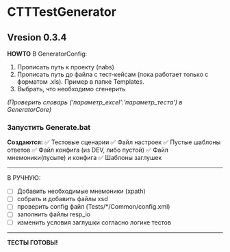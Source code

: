 # CTTTestGenerator
## Vresion 0.3.4

__HOWTO__
    В GeneratorConfig:
1. Прописать путь к проекту (nabs)
2. Прописать путь до файла с тест-кейсам (пока работает только с форматом .xls). Пример в папке Templates.
3. Выбрать, что необходимо сгенерить

_(Проверить словарь ('параметр_excel':'параметр_теста') в GeneratorCore)_

### Запустить Generate.bat

__Создаются:__
    :white_check_mark: Тестовые сценарии
    :white_check_mark: Файл настроек
    :white_check_mark: Пустые шаблоны ответов
    :white_check_mark: Файл конфига (из DEV, либо пустой)
    :white_check_mark: Файл мнемоники(пусыте) и конфига
    :white_check_mark: Шаблоны заглушек

--------------------------------------------------
В РУЧНУЮ:

- [ ] Добавить необходимые мнемоники (xpath)
- [ ] собрать и добавить файлы xsd
- [ ] проверить config файл (Tests/*/Common/config.xml)
- [ ] заполнить файлы resp_io
- [ ] изменить условия заглушки согласно логике тестов

--------------------------------------------------
**ТЕСТЫ ГОТОВЫ!**